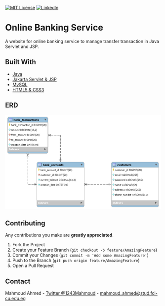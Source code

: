 [![MIT License][license-shield]][license-url]
[![LinkedIn][linkedin-shield]][linkedin-url]

# Online Banking Service
A website for online banking service to manage transfer transaction in Java Servlet and JSP.

## Built With
* [Java](https://en.wikipedia.org/wiki/Java_(programming_language))
* [Jakarta Servlet & JSP](https://en.wikipedia.org/wiki/Jakarta_Servlet)
* [MySQL](https://www.mysql.com/)
* [HTML5 & CSS3]()

## ERD
<p align="center">
  <img src="diagrams/ERD.png"/>
</p>

<!-- CONTRIBUTING -->
## Contributing

Any contributions you make are **greatly appreciated**.

1. Fork the Project
2. Create your Feature Branch (`git checkout -b feature/AmazingFeature`)
3. Commit your Changes (`git commit -m 'Add some AmazingFeature'`)
4. Push to the Branch (`git push origin feature/AmazingFeature`)
5. Open a Pull Request


<!-- CONTACT -->
## Contact

Mahmoud Ahmed - [Twitter @1243Mahmoud](https://twitter.com/1243Mahmoud) - mahmoud_ahmed@stud.fci-cu.edu.eg


<!-- MARKDOWN LINKS & IMAGES -->
[license-shield]: https://img.shields.io/github/license/othneildrew/Best-README-Template.svg?style=flat-square
[license-url]: https://github.com/mahmoudahmedd/Egyptian-Data-Generator/blob/master/LICENSE.txt
[linkedin-shield]: https://img.shields.io/badge/-LinkedIn-black.svg?style=flat-square&logo=linkedin&colorB=555
[linkedin-url]: https://www.linkedin.com/in/mahmoudaahmedd/
